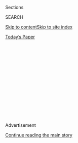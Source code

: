<div id="app">

<div>

<div>

<div>

<div class="NYTAppHideMasthead css-1q2w90k e1suatyy0">

<div class="section css-ui9rw0 e1suatyy2">

<div class="css-eph4ug er09x8g0">

<div class="css-6n7j50">

</div>

<span class="css-1dv1kvn">Sections</span>

<div class="css-10488qs">

<span class="css-1dv1kvn">SEARCH</span>

</div>

[Skip to content](#site-content)[Skip to site index](#site-index)

</div>

<div class="css-10698na e1huz5gh0">

</div>

</div>

<div id="masthead-bar-one" class="section hasLinks css-15hmgas e1csuq9d3">

<div class="css-uqyvli e1csuq9d0">

</div>

<div class="css-1uqjmks e1csuq9d1">

</div>

<div class="css-9e9ivx">

[](https://myaccount.nytimes.com/auth/login?response_type=cookie&client_id=vi)

</div>

<div class="css-1bvtpon e1csuq9d2">

[Today’s Paper](https://www.nytimes.com/section/todayspaper)

</div>

</div>

</div>

</div>

<div data-aria-hidden="false">

<div id="site-content" role="main">

<div>

<div class="css-1aor85t" style="opacity:0.000000001;z-index:-1;visibility:hidden">

<div class="css-1hqnpie">

<div class="css-epjblv">

<span class="css-17xtcya">[Opinion](/section/opinion)</span><span class="css-x15j1o">|</span><span class="css-fwqvlz">TikTok
Is Wonderful. I Still Don’t Want It on My Phone.</span>

</div>

<div class="css-k008qs">

<div class="css-1iwv8en">

<span class="css-18z7m18"></span>

<div>

</div>

</div>

<span class="css-1n6z4y">https://nyti.ms/30icsjT</span>

<div class="css-1705lsu">

<div class="css-4xjgmj">

<div class="css-4skfbu" role="toolbar" data-aria-label="Social Media Share buttons, Save button, and Comments Panel with current comment count" data-testid="share-tools">

  - 
  - 
  - 
  - 
    
    <div class="css-6n7j50">
    
    </div>

  - 
  - 

</div>

</div>

</div>

</div>

</div>

</div>

<div id="NYT_TOP_BANNER_REGION" class="css-13pd83m">

</div>

<div id="top-wrapper" class="css-1sy8kpn">

<div id="top-slug" class="css-l9onyx">

Advertisement

</div>

[Continue reading the main story](#after-top)

<div class="ad top-wrapper" style="text-align:center;height:100%;display:block;min-height:250px">

<div id="top" class="place-ad" data-position="top" data-size-key="top">

</div>

</div>

<div id="after-top">

</div>

</div>

<div>

<div class="css-v5btjw etb61u70">

<div class="css-v05ibm etb61u71">

[Opinion](/section/opinion)

</div>

</div>

<div id="sponsor-wrapper" class="css-1hyfx7x">

<div id="sponsor-slug" class="css-19vbshk">

Supported by

</div>

[Continue reading the main story](#after-sponsor)

<div id="sponsor" class="ad sponsor-wrapper" style="text-align:center;height:100%;display:block">

</div>

<div id="after-sponsor">

</div>

</div>

<div class="css-186x18t">

</div>

<div class="css-1vkm6nb ehdk2mb0">

# TikTok Is Wonderful. I Still Don’t Want It on My Phone.

</div>

There’s good reason to remain skeptical about the Chinese-owned company,
but for now it’s one of the best social media platforms.

<div class="css-18e8msd">

<div class="css-vp77d3 epjyd6m0">

<div class="css-1p10dcb ey68jwv0" data-aria-hidden="true">

![Kara
Swisher](https://static01.nyt.com/images/2018/08/02/opinion/02swisher/02swisher-thumbLarge.png
"Kara Swisher")

</div>

<div class="css-1baulvz">

By <span class="css-1baulvz last-byline" itemprop="name">Kara
Swisher</span>

<div class="css-8atqhb">

Ms. Swisher is a contributing Opinion writer.

</div>

</div>

</div>

  - July 17, 2020

  - 
    
    <div class="css-4xjgmj">
    
    <div class="css-d8bdto" role="toolbar" data-aria-label="Social Media Share buttons, Save button, and Comments Panel with current comment count" data-testid="share-tools">
    
      - 
      - 
      - 
      - 
        
        <div class="css-6n7j50">
        
        </div>
    
      - 
      - 
    
    </div>
    
    </div>

</div>

<div class="css-79elbk" data-testid="photoviewer-wrapper">

<div class="css-z3e15g" data-testid="photoviewer-wrapper-hidden">

</div>

<div class="css-1a48zt4 ehw59r15" data-testid="photoviewer-children">

![<span class="css-16f3y1r e13ogyst0" data-aria-hidden="true">People
making a TikTok dance video on the terrace of their residence in
Hyderabad,
India.</span><span class="css-cnj6d5 e1z0qqy90" itemprop="copyrightHolder"><span class="css-1ly73wi e1tej78p0">Credit...</span><span><span>Noah
Seelam/Agence France-Presse — Getty
Images</span></span></span>](https://static01.nyt.com/images/2020/07/16/opinion/16Swisher/16Swisher-articleLarge-v2.jpg?quality=75&auto=webp&disable=upscale)

</div>

</div>

<div class="css-mdjrty">

[阅读简体中文版](https://cn.nytimes.com/opinion/20200720/tiktok-ban-china/ "Read in Simplified Chinese")[閱讀繁體中文版](https://cn.nytimes.com/opinion/20200720/tiktok-ban-china/zh-hant/ "Read in Traditional Chinese")

</div>

</div>

<div class="section meteredContent css-1r7ky0e" name="articleBody" itemprop="articleBody">

<div class="css-1fanzo5 StoryBodyCompanionColumn">

<div class="css-53u6y8">

I confess: I have a TikTok-designated burner phone.

The short-video sharing service sucked me in immediately with its
algorithmically perfect cascade of videos that has been designed to
entertain me for forever.

I marvel at how smoothly it works. I am even more gobsmacked by the
creativity on display — by many kinds of people, both professional
entertainers and just regular folks (and not just teenagers).

It is perhaps the best social media — with an emphasis on media —
network to come along in quite a while. Simply put, it is a wonderful
tech product.

Just recently: The shoe-jumping people. The superhero suit-switching
guy. Fabulous lesbian pairs like Madison Bailey and Mariah Linney. The
chai-making-judging stylings of Kevin Wilson, he of the perpetually
raised eyebrow. And of course, the comic Sarah Cooper’s epic and
eviscerating Trump translating.

</div>

</div>

<div class="css-1fanzo5 StoryBodyCompanionColumn">

<div class="css-53u6y8">

TikTok, of course, has many of the problems that plague other social
media platforms: the haters, the liars, the toxic posters. But it is —
for now — one of the better places to spend time online, compared with
other similar services.

</div>

</div>

<div class="css-79elbk" data-testid="photoviewer-wrapper">

<div class="css-z3e15g" data-testid="photoviewer-wrapper-hidden">

</div>

<div class="css-1a48zt4 ehw59r15" data-testid="photoviewer-children">

![<span class="css-16f3y1r e13ogyst0" data-aria-hidden="true">Roommates
who lost their jobs during the pandemic making a TikTok video on their
roof in
Brooklyn.</span><span class="css-cnj6d5 e1z0qqy90" itemprop="copyrightHolder"><span class="css-1ly73wi e1tej78p0">Credit...</span><span>Kirsten
Luce for The New York
Times</span></span>](https://static01.nyt.com/images/2020/07/16/opinion/16Swisher2/merlin_171745821_cc5731ed-e82e-47bb-a740-8814d8681e26-articleLarge.jpg?quality=75&auto=webp&disable=upscale)

</div>

</div>

<div class="css-1fanzo5 StoryBodyCompanionColumn">

<div class="css-53u6y8">

Still, I don’t want TikTok on my main iPhone. The reason is obvious to
most people who have been [paying attention to the
news](https://www.nytimes.com/2020/07/15/technology/tiktok-washington-lobbyist.html)
of late: I worry about security and surveillance because TikTok is owned
by a Chinese company (called ByteDance).

In some ways, I feel stupid revving up my Google Pixel to use one app
since there is no proof of nefarious behavior by TikTok. And many
American tech companies whose services live on my mobile phone are,
let’s be honest, data thieves themselves.

But while the efforts by U.S. companies to suck up personal data and
turn it into revenue are ongoing, the many tech firms operating in China
can be influenced and even controlled by the Chinese government. With
quite a lot of confidential information on my phone, I have become extra
wary.

</div>

</div>

<div class="css-1fanzo5 StoryBodyCompanionColumn">

<div class="css-53u6y8">

Let me be clear: I am not faux indignant with a [Mike Pompeo-level of
alarm](https://www.nytimes.com/reuters/2020/07/07/business/07reuters-usa-tiktok-china-pompeo.html)
about TikTok. The secretary of state recently made one of this
administration’s typically disingenuous threats that it might move to
ban the app for security reasons, while also referencing actions taken
against other Chinese companies like Huawei and ZTE.

TikTok pushed back, noting after the Pompeo barb that the company has an
American chief executive and hundreds of key leaders based in the United
States.

“We have no higher priority than promoting a safe and secure app
experience for our users,” a TikTok representative said in a statement.
“We have never provided user data to the Chinese government, nor would
we do so if asked.” Though small, with only 35 people on staff, TikTok
has also leaned into significantly upgrading its lobbying forces in
Washington.

That makes sense since the anti-TikTok sentiment is gaining steam in the
capital. Aside from Mr. Pompeo’s bluster, there is a [Republican bill in
Congress pushed by Senator Josh
Hawley](https://www.nytimes.com/reuters/2020/07/15/technology/15reuters-usa-legislation-tiktok.html)
to ban the app on federal phones, and many companies have also expressed
worries about its use on corporate phones. There is also a previous and
continuing effort spearheaded by Senator Marco Rubio for the Committee
on Foreign Investment in the United States to look more closely at the
2017 acquisition by ByteDance of Musical.ly, which later became TikTok.

Democrats have also begun to pile on, backing an effort to look into
further violations by TikTok of the Children’s Online Privacy Protection
Act, asking [regulators to
investigate](https://www.nytimes.com/reuters/2020/07/07/business/07reuters-tiktok-privacy-children-exclusive.html)
whether the company has since breached [a previous $5.7 million
settlement](https://www.ftc.gov/news-events/press-releases/2019/02/video-social-networking-app-musically-agrees-settle-ftc)
with the Federal Trade Commission over the illegal collection of
children’s personal data.

TikTok is also getting flack abroad, such as a recent move by India in a
sweeping banning of 59 Chinese apps, noting they posed threats to the
country’s “sovereignty and security.”

</div>

</div>

<div class="css-79elbk" data-testid="photoviewer-wrapper">

<div class="css-z3e15g" data-testid="photoviewer-wrapper-hidden">

</div>

<div class="css-1a48zt4 ehw59r15" data-testid="photoviewer-children">

<div class="css-1xdhyk6 erfvjey0">

<span class="css-1ly73wi e1tej78p0">Image</span>

<div class="css-zjzyr8">

<div data-testid="lazyimage-container" style="height:275.82222222222225px">

</div>

</div>

</div>

<span class="css-16f3y1r e13ogyst0" data-aria-hidden="true">A
pediatrician in Shaoxing, China, recording a TikTok video to provide
information about various
diseases.</span><span class="css-cnj6d5 e1z0qqy90" itemprop="copyrightHolder"><span class="css-1ly73wi e1tej78p0">Credit...</span><span>Costfoto/Barcroft
Media, via Getty Images</span></span>

</div>

</div>

<div class="css-1fanzo5 StoryBodyCompanionColumn">

<div class="css-53u6y8">

The obvious problem for TikTok is a backdrop of heinous digital
surveillance practices by the Chinese government, in its country and
elsewhere, sometimes to quash internal dissent and control its
population, and sometimes to get a leg up on technology by swiping it.
There’s no doubt the Chinese government can control tech firms in China
and has been active in disinformation campaigns on social networks.

</div>

</div>

<div class="css-1fanzo5 StoryBodyCompanionColumn">

<div class="css-53u6y8">

But, aside from the data collection that resulted in the F.T.C.
settlement (a relatively common type of violation), it is still unproven
that TikTok is doing what its detractors are alleging. The company has
been adamant that it stores U.S. user data in the United States, with
back up in Singapore. And then there are complicated tech issues related
to mobile phones, which were best expressed by the tech analyst Ben
Thompson in a recent post on his Stratchery blog: “Banning TikTok
because it is surreptitiously stealing your email doesn’t make technical
sense.”

But he also pointed out that TikTok notes in its privacy policy that “we
may share your information with a parent, subsidiary, or other affiliate
of our corporate group.”

In other words, just because TikTok doesn’t grab your personal
information now does not mean it will not or might not be compelled to
do so in the future. (TikTok says such legal language is standard.)

As for China’s increasingly aggressive application of its
[unconscionable national intelligence
law](https://www.nytimes.com/2020/06/28/world/asia/china-hong-kong-national-security-law.html?searchResultPosition=1),
sources with knowledge of the company tell me TikTok is not bound to it
due to its unusual corporate structure. The app, by the way, is
unavailable in China itself.

There are also worries about censorship, since many things have been
disallowed on the app. And, of course, Chinese influence over users.
“The point, though, is not just censorship, but its inverse:
propaganda,” Mr. Thompson wrote. “TikTok’s algorithm, unmoored from the
constraints of your social network or professional content creators, is
free to promote whatever videos it likes, without anyone knowing the
difference.”

He’s right about the concerns and how they will only grow, which is why
TikTok needs to take care, as its popularity explodes, to not fritter
away a good thing.

</div>

</div>

<div class="css-1fanzo5 StoryBodyCompanionColumn">

<div class="css-53u6y8">

There’s one way to make the company’s claims of safety stick. TikTok’s
recent hiring of a well-regarded former Disney executive, Kevin Mayer,
as chief executive is a flashing signal that the company is likely to
spin off of ByteDance as a U.S. company. Going public in America could
mean definitively breaking its chains to the Chinese government — and
perhaps be the best possible answer to the company’s critics. That would
also give TikTok its best shot at becoming a formidable competitor to
Facebook.

That would be a good thing, removing the shadow cast by the Chinese
government and reassuring users like me who wait in anticipation of
Sarah Cooper’s next Trumptastic video.

But until that day, I’m keeping her, the Donald and TikTok on my burner
phone.

</div>

</div>

<div>

</div>

<div class="css-1fanzo5 StoryBodyCompanionColumn">

<div class="css-53u6y8">

*The Times is committed to publishing* [*a diversity of
letters*](https://www.nytimes.com/2019/01/31/opinion/letters/letters-to-editor-new-york-times-women.html)
*to the editor. We’d like to hear what you think about this or any of
our articles. Here are some*
[*tips*](https://help.nytimes.com/hc/en-us/articles/115014925288-How-to-submit-a-letter-to-the-editor)*.
And here’s our email:*
[*letters@nytimes.com*](mailto:letters@nytimes.com)*.*

*Follow The New York Times Opinion section on*
[*Facebook*](https://www.facebook.com/nytopinion)*,* [*Twitter
(@NYTopinion)*](http://twitter.com/NYTOpinion) *and*
[*Instagram*](https://www.instagram.com/nytopinion/)*, and sign up for
the* [*Opinion Today
newsletter*](http://www.nytimes.com/newsletters/opiniontoday/)*.*

</div>

</div>

</div>

<div>

</div>

<div>

</div>

<div>

</div>

<div>

<div id="bottom-wrapper" class="css-1ede5it">

<div id="bottom-slug" class="css-l9onyx">

Advertisement

</div>

[Continue reading the main story](#after-bottom)

<div id="bottom" class="ad bottom-wrapper" style="text-align:center;height:100%;display:block;min-height:90px">

</div>

<div id="after-bottom">

</div>

</div>

</div>

</div>

</div>

## Site Index

<div>

</div>

## Site Information Navigation

  - [© <span>2020</span> <span>The New York Times
    Company</span>](https://help.nytimes.com/hc/en-us/articles/115014792127-Copyright-notice)

<!-- end list -->

  - [NYTCo](https://www.nytco.com/)
  - [Contact
    Us](https://help.nytimes.com/hc/en-us/articles/115015385887-Contact-Us)
  - [Work with us](https://www.nytco.com/careers/)
  - [Advertise](https://nytmediakit.com/)
  - [T Brand Studio](http://www.tbrandstudio.com/)
  - [Your Ad
    Choices](https://www.nytimes.com/privacy/cookie-policy#how-do-i-manage-trackers)
  - [Privacy](https://www.nytimes.com/privacy)
  - [Terms of
    Service](https://help.nytimes.com/hc/en-us/articles/115014893428-Terms-of-service)
  - [Terms of
    Sale](https://help.nytimes.com/hc/en-us/articles/115014893968-Terms-of-sale)
  - [Site Map](https://spiderbites.nytimes.com)
  - [Help](https://help.nytimes.com/hc/en-us)
  - [Subscriptions](https://www.nytimes.com/subscription?campaignId=37WXW)

</div>

</div>

</div>

</div>
